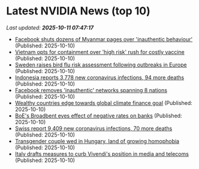 # Latest NVIDIA News (top 10)
_Last updated: **2025-10-11 07:47:17**_

- [Facebook shuts dozens of Myanmar pages over 'inauthentic behaviour'](https://biztoc.com/x/08745300bfe39867) (Published: 2025-10-10)
- [Vietnam opts for containment over 'high risk' rush for costly vaccine](https://biztoc.com/x/fb90e740ac3aa475) (Published: 2025-10-10)
- [Sweden raises bird flu risk assessment following outbreaks in Europe](https://biztoc.com/x/c55e433f1c4892b5) (Published: 2025-10-10)
- [Indonesia reports 3,778 new coronavirus infections, 94 more deaths](https://biztoc.com/x/22a7b04a8f232d66) (Published: 2025-10-10)
- [Facebook removes 'inauthentic' networks spanning 8 nations](https://biztoc.com/x/70e2af9e9312692e) (Published: 2025-10-10)
- [Wealthy countries edge towards global climate finance goal](https://biztoc.com/x/c546a1b674ffb19c) (Published: 2025-10-10)
- [BoE's Broadbent eyes effect of negative rates on banks](https://biztoc.com/x/fec9032241c3e357) (Published: 2025-10-10)
- [Swiss report 9,409 new coronavirus infections, 70 more deaths](https://biztoc.com/x/c1b79fa5d33415ab) (Published: 2025-10-10)
- [Transgender couple wed in Hungary, land of growing homophobia](https://biztoc.com/x/844b0302b9574974) (Published: 2025-10-10)
- [Italy drafts measures to curb Vivendi's position in media and telecoms](https://biztoc.com/x/6c27328ea523c772) (Published: 2025-10-10)

